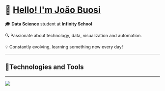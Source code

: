 # 👋 [Hello! I'm João Buosi](https://caminho-do-gif.gif)

🎓 **Data Science** student at **Infinity School**

🔍 Passionate about technology, data, visualization and automation.

💡 Constantly evolving, learning something new every day!

---

## 🚀Technologies and Tools

---

<img src="https://skillicons.dev/icons?i=python,html,js,c,css,aiscript,vscode,github,blender,instagram,linkedin" />


